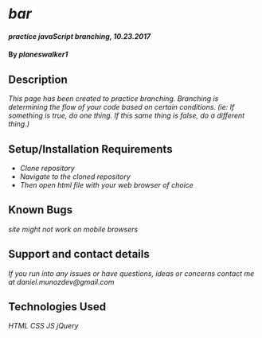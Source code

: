 # _bar_

#### _practice javaScript branching, 10.23.2017_

#### By _**planeswalker1**_

## Description

_This page has been created to practice branching. Branching is determining the flow of your code based on certain conditions. (ie: If something is true, do one thing. If this same thing is false, do a different thing.)_

## Setup/Installation Requirements

* _Clone repository_
* _Navigate to the cloned repository_
* _Then open html file with your web browser of choice_

## Known Bugs

_site might not work on mobile browsers_

## Support and contact details

_If you run into any issues or have questions, ideas or concerns contact me at daniel.munozdev@gmail.com_

## Technologies Used

_HTML_
_CSS_
_JS_
_jQuery_
